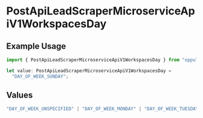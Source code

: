 # PostApiLeadScraperMicroserviceApiV1WorkspacesDay

## Example Usage

```typescript
import { PostApiLeadScraperMicroserviceApiV1WorkspacesDay } from "oppulence-backend-sdk/models/operations";

let value: PostApiLeadScraperMicroserviceApiV1WorkspacesDay =
  "DAY_OF_WEEK_SUNDAY";
```

## Values

```typescript
"DAY_OF_WEEK_UNSPECIFIED" | "DAY_OF_WEEK_MONDAY" | "DAY_OF_WEEK_TUESDAY" | "DAY_OF_WEEK_WEDNESDAY" | "DAY_OF_WEEK_THURSDAY" | "DAY_OF_WEEK_FRIDAY" | "DAY_OF_WEEK_SATURDAY" | "DAY_OF_WEEK_SUNDAY"
```